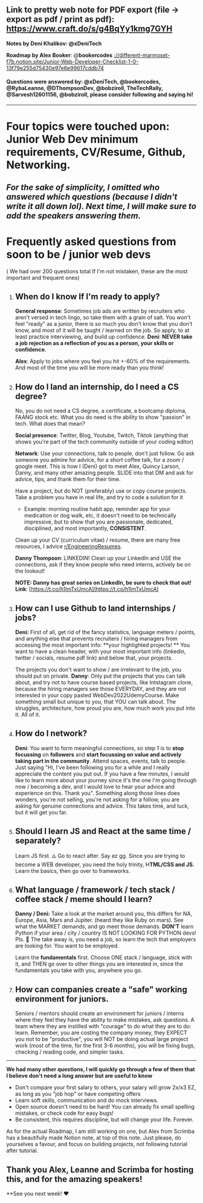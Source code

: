 Link to pretty web note for PDF export (file -> export as pdf / print as pdf): https://www.craft.do/s/g4BqYy1kmg7GYH 
--- 

**Notes by Deni Khalikov: @xDeniTech**

**Roadmap by Alex Booker**: @**bookercodes** [://different-marmoset-f7b.notion.site/Junior-Web-Developer-Checklist-1-0-13f79e255d75430e97e6e99617cddb74](https://different-marmoset-f7b.notion.site/Junior-Web-Developer-Checklist-1-0-13f79e255d75430e97e6e99617cddb74)

#### Q**uestions were answered by:** @xDeniTech, @bookercodes, @RybaLeanne,  @DThompsonDev, @bobziroll, TheTechRally, @Sarvesh12601156, @bobziroll, **please consider following and saying hi!**

----

# Four topics were touched upon: Junior Web Dev minimum requirements, CV/Resume, Github, Networking.


*For the sake of simplicity, I omitted who answered which questions (because I didn't write it all down lol). Next time, I will make sure to add the speakers answering them.*
----

# Frequently asked questions from soon to be / junior web devs


( We had over 200 questions total If I'm not mistaken, these are the most important and frequent ones)

1. ## **When do I know If I'm ready to apply?**


	**General response**: Sometimes job ads are written by recruiters who aren't versed in tech lingo, so take them with a grain of salt. You won't feel "ready" as a junior, there is so much you don't know that you don't know, and most of it will be taught / learned on the job. So apply, to at least practice interviewing, and build up confidence. **Deni**: **NEVER take a job rejection as a reflection of you as a person, your skills or confidence.**

	**Alex**: Apply to jobs where you feel you hit +-60% of the requirements. And most of the time you will be more ready than you think!

2. ## How do I land an internship, do I need a CS degree?


	No, you do not need a CS degree, a certificate, a bootcamp diploma, FAANG stock etc. What you do need is the ability to show "passion" in tech. What does that mean? 

	**Social presence**: Twitter, Blog, Youtube, Twitch, Tiktok (anything that shows you're part of the tech community outside of your coding editor)

	**Network**: Use your connections, talk to people, don't just follow. Go ask someone you admire for advice, for a short coffee talk, for a zoom / google meet. This is how I (Deni) got to meet Alex, Quincy Larson, Danny, and many other amazing people. SLIDE into that DM and ask for advice, tips, and thank them for their time. 

	Have a project, but do NOT (preferably) use or copy course projects. Take a problem you have in real life, and try to code a solution for it


	- Example: morning routine habit app, reminder app for your medication or dog walk, etc, it doesn't need to be technically impressive, but to show that you are passionate, dedicated, disciplined, and most importantly, **CONSISTENT**.

	Clean up your CV (curriculum vitae) / resume, there are many free resources, I advice [r/EngineeringResumes](https://www.reddit.com/r/EngineeringResumes/).

	**Danny Thompson**: LINKEDIN! Clean up your LinkedIn and USE the connections, ask if they know people who need interns, actively be on the lookout!  


	**NOTE: Danny has great series on LinkedIn, be sure to check that out! Link**: [https://t.co/h1lmTxUmcA](https://t.co/h1lmTxUmcA)

3. ## How can I use Github to land internships / jobs?


	**Deni:** First of all, get rid of the fancy statistics, language meters / points, and anything else that prevents recruiters / hiring managers from accessing the most important info: **your highlighted projects! ** You want to have a clean header, with your most important info (linkedin, twitter / socials, resume pdf link) and below that, your projects.

	The projects you don't want to show / are irrelevant to the job, you should put on private. **Danny**: Only put the projects that you can talk about, and try not to have course based projects, like Intstagram clone, because the hiring managers see those EVERYDAY, and they are not interested in your copy pasted WebDev2022UdemyCourse. Make something small but unique to you, that YOU can talk about. The struggles, architecture, how proud you are, how much work you put into it. All of it. 

4. ## How do I network?


	**Deni**: You want to form meaningful connections, so step 1 is to **stop focussing** on **followers** and **start focussing on value and actively taking part in the community**. Attend spaces, events, talk to people. Just saying "Hi, I've been following you for a while and I really appreciate the content you put out. If you have a few minutes, I would like to learn more about your journey since it's the one I'm going through now / becoming a dev, and I would love to hear your advice and experience on this. Thank you". Something along those lines does wonders, you're not selling, you're not asking for a follow, you are asking for genuine connections and advice. This takes time, and luck, but it will get you far. 

5. ## **Should I learn JS and React at the same time / separately?**


	Learn JS first. ♨️ Go to react after. Say ez gg. Since you are trying to become a WEB developer, you need the holy trinity, H**TML/CSS and JS.** Learn the basics, then go over to frameworks. 

6. ## **What language / framework / tech stack / coffee stack / meme should I learn?**


	**Danny / Deni:** Take a look at the market around you, this differs for NA, Europe, Asia, Mars and Jupiter. (heard they like Ruby on mars). See what the MARKET demands, and go meet those demands. **DON'T** learn Python if your area / city / country IS NOT LOOKING FOR PYTHON devs! Pls. 🥲 The take away is, you need a job, so learn the tech that employers are looking for. You want to be employed.

	Learn the **fundamentals** first. Choose ONE stack / language, stick with it, and THEN go over to other things you are interested in, since the fundamentals you take with you, anywhere you go.

7. ## **How can companies create a "safe" working environment for juniors.**


	Seniors / mentors should create an environment for juniors / interns where they feel they have the ability to make mistakes, ask questions. A team where they are instilled with "courage" to do what they are to do: learn. Remember, you are costing the company money, they EXPECT you not to be "productive", you will NOT be doing actual large project work (most of the time, for the first 3-6 months), you will be fixing bugs, checking / reading code, and simpler tasks. 
----

**We had many other questions, I will quickly go through a few of them that I believe don't need a long answer but are useful to know**


- Don't compare your first salary to others, your salary will grow 2x/x3 EZ, as long as you "job hop" or have competing offers
- Learn soft skills, communication and do mock interviews.
- Open source doesn't need to be hard! You can already fix small spelling mistakes, or check code for easy bugs!
- Be consistent, this requires discipline, but will change your life. Forever.

As for the actual Roadmap, I am still working on one, but Alex from Scrimba has a beautifully made Notion note, at top of this note. Just please, do yourselves a favour, and focus on building projects, not following tutorial after tutorial.

Thank you Alex, Leanne and Scrimba for hosting this, and for the amazing speakers!
----

**See you next week! ♥️
